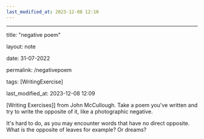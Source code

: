 ```yaml
---
last_modified_at: 2023-12-08 12:10
---
```

---

title: "negative poem"

layout: note

date: 31-07-2022

permalink: /negativepoem

tags: [WritingExercise]

last_modified_at: 2023-12-08 12:09

[Writing Exercises]] from John McCullough. Take a poem you've written and try to write the opposite of it, like a photographic negative.

It's hard to do, as you may encounter words that have no direct opposite. What is the opposite of leaves for example? Or dreams?

